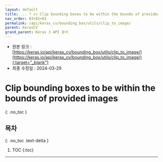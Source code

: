 ```yaml
---
layout: default
title: ... └ c> Clip bounding boxes to be within the bounds of provided images
nav_order: 03+02+03
permalink: /api/keras_cv/bounding_box/utils/clip_to_image/
parent: KerasCV
grand_parent: Keras 3 API 문서
---
```


* 원본 링크 : [https://keras.io/api/keras_cv/bounding_box/utils/clip_to_image/](https://keras.io/api/keras_cv/bounding_box/utils/clip_to_image/){:target="_blank"}
* 최종 수정일 : 2024-03-29

# Clip bounding boxes to be within the bounds of provided images
{: .no_toc }

## 목차
{: .no_toc .text-delta }

1. TOC
{:toc}

---

